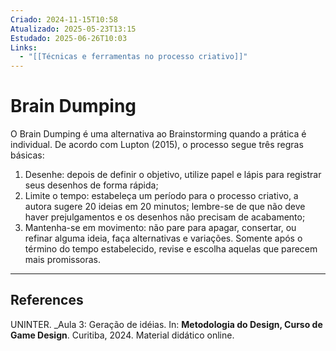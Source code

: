 ```yaml
---
Criado: 2024-11-15T10:58
Atualizado: 2025-05-23T13:15
Estudado: 2025-06-26T10:03
Links:
  - "[[Técnicas e ferramentas no processo criativo]]"
---
```

# Brain Dumping

O Brain Dumping é uma alternativa ao Brainstorming quando a prática é individual. De acordo com Lupton (2015), o processo segue três regras básicas:
1. Desenhe: depois de definir o objetivo, utilize papel e lápis para registrar seus desenhos de forma rápida; 
2. Limite o tempo: estabeleça um período para o processo criativo, a autora sugere 20 ideias em 20 minutos; lembre-se de que não deve haver prejulgamentos e os desenhos não precisam de acabamento; 
3. Mantenha-se em movimento: não pare para apagar, consertar, ou refinar alguma ideia, faça alternativas e variações. Somente após o término do tempo estabelecido, revise e escolha aquelas que parecem mais promissoras.


---

## References

UNINTER.  _Aula 3: Geração de idéias. In: **Metodologia do Design, Curso de Game Design**. Curitiba, 2024. Material didático online.